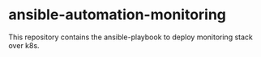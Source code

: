 # ansible-automation-monitoring
This repository contains the ansible-playbook to deploy monitoring stack over k8s.
